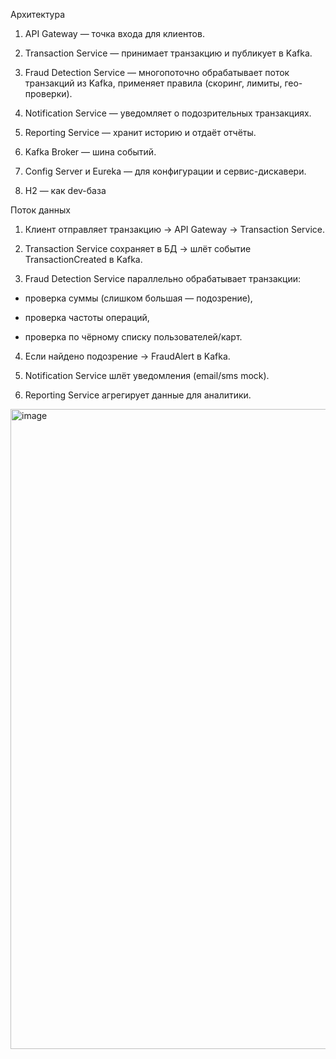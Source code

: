 
Архитектура
1. API Gateway — точка входа для клиентов.

2. Transaction Service — принимает транзакцию и публикует в Kafka.

3. Fraud Detection Service — многопоточно обрабатывает поток транзакций из Kafka, применяет правила (скоринг, лимиты, гео-проверки).

4. Notification Service — уведомляет о подозрительных транзакциях.

5. Reporting Service — хранит историю и отдаёт отчёты.

6. Kafka Broker — шина событий.

7. Config Server и Eureka — для конфигурации и сервис-дискавери.

8. H2 — как dev-база

Поток данных
1. Клиент отправляет транзакцию → API Gateway → Transaction Service.

2. Transaction Service сохраняет в БД → шлёт событие TransactionCreated в Kafka.

3. Fraud Detection Service параллельно обрабатывает транзакции:

  - проверка суммы (слишком большая — подозрение),

  - проверка частоты операций,

  - проверка по чёрному списку пользователей/карт.

4. Если найдено подозрение → FraudAlert в Kafka.

5. Notification Service шлёт уведомления (email/sms mock).

6. Reporting Service агрегирует данные для аналитики.


<img width="1536" height="1024" alt="image" src="https://github.com/user-attachments/assets/e36a337f-9dab-4b26-9077-8ef2294dd434" />


